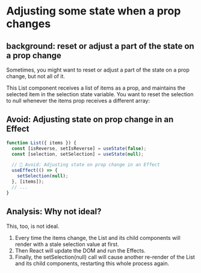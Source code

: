 # Adjusting some state when a prop changes

## background: reset or adjust a part of the state on a prop change
Sometimes, you might want to reset or adjust a part of the state on a prop change, but not all of it.

This List component receives a list of items as a prop, and maintains the selected item in the selection state variable. You want to reset the selection to null whenever the items prop receives a different array:

## Avoid: Adjusting state on prop change in an Effect
```js
function List({ items }) {
  const [isReverse, setIsReverse] = useState(false);
  const [selection, setSelection] = useState(null);

  // 🔴 Avoid: Adjusting state on prop change in an Effect
  useEffect(() => {
    setSelection(null);
  }, [items]);
  // ...
}
```

## Analysis: Why not ideal?
This, too, is not ideal. 
1. Every time the items change, the List and its child components will render with a stale selection value at first. 
2. Then React will update the DOM and run the Effects. 
3. Finally, the setSelection(null) call will cause another re-render of the List and its child components, restarting this whole process again.
